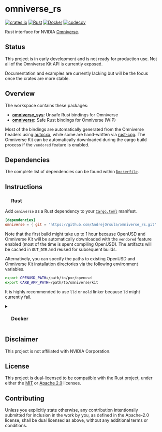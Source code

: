 # omniverse_rs

<p align="left">
  <a href="https://crates.io/crates/omniverse">                                        <img alt="crates.io" src="https://img.shields.io/crates/v/omniverse.svg"></a>
  <a href="https://github.com/AndrejOrsula/omniverse_rs/actions/workflows/rust.yml">   <img alt="Rust"      src="https://github.com/AndrejOrsula/omniverse_rs/actions/workflows/rust.yml/badge.svg"></a>
  <a href="https://github.com/AndrejOrsula/omniverse_rs/actions/workflows/docker.yml"> <img alt="Docker"    src="https://github.com/AndrejOrsula/omniverse_rs/actions/workflows/docker.yml/badge.svg"></a>
  <a href="https://codecov.io/gh/AndrejOrsula/omniverse_rs">                           <img alt="codecov"   src="https://codecov.io/gh/AndrejOrsula/omniverse_rs/branch/main/graph/badge.svg"></a>
</p>

Rust interface for NVIDIA [Omniverse](https://www.nvidia.com/en-us/omniverse).

## Status

This project is in early development and is not ready for production use. Not all of the Omniverse Kit API is currently exposed.

Documentation and examples are currently lacking but will be the focus once the crates are more stable.

## Overview

The workspace contains these packages:

- **[omniverse_sys](omniverse_sys):** Unsafe Rust bindings for Omniverse
- **[omniverse](omniverse):** Safe Rust bindings for Omniverse (WIP)

Most of the bindings are automatically generated from the Omniverse headers using [autocxx](https://github.com/google/autocxx), while some are hand-written via [rust-cpp](https://github.com/mystor/rust-cpp). The Omniverse Kit can be automatically downloaded during the cargo build process if the `vendored` feature is enabled.

## Dependencies

The complete list of dependencies can be found within [`Dockerfile`](Dockerfile).

## Instructions

### <a href="#-rust"><img src="https://rustacean.net/assets/rustacean-flat-noshadow.svg" width="16" height="16"></a> Rust

Add `omniverse` as a Rust dependency to your [`Cargo.toml`](https://doc.rust-lang.org/cargo/reference/manifest.html) manifest.

<!-- TODO[doc]: Update Cargo.toml dependency once the package can be reliably used from https://crates.io -->

```toml
[dependencies]
omniverse = { git = "https://github.com/AndrejOrsula/omniverse_rs.git" }
```

Note that the first build might take up to 1 hour because OpenUSD and Omniverse Kit will be automatically downloaded with the `vendored` feature enabled (most of the time is spent compiling OpenUSD). The artifacts will be cached in `OUT_DIR` and reused for subsequent builds.

Alternatively, you can specify the paths to existing OpenUSD and Omniverse Kit installation directories via the following environment variables.

```bash
export OPENUSD_PATH=/path/to/pxr/openusd
export CARB_APP_PATH=/path/to/omniverse/kit
```

It is highly recommended to use `lld` or `mold` linker because `ld` might currently fail.

<details>
<summary><h3><a href="#-docker"><img src="https://www.svgrepo.com/show/448221/docker.svg" width="16" height="16"></a> Docker</h3></summary>

> To install [Docker](https://docs.docker.com/get-docker) on your system, you can run [`.docker/host/install_docker.bash`](.docker/host/install_docker.bash) to configure Docker with NVIDIA GPU support.
>
> ```bash
> .docker/host/install_docker.bash
> ```

#### Build Image

To build a new Docker image from [`Dockerfile`](Dockerfile), you can run [`.docker/build.bash`](.docker/build.bash) as shown below.

```bash
.docker/build.bash ${TAG:-latest} ${BUILD_ARGS}
```

#### Run Container

To run the Docker container, you can use [`.docker/run.bash`](.docker/run.bash) as shown below.

```bash
.docker/run.bash ${TAG:-latest} ${CMD}
```

#### Run Dev Container

To run the Docker container in a development mode (source code mounted as a volume), you can use [`.docker/dev.bash`](.docker/dev.bash) as shown below.

```bash
.docker/dev.bash ${TAG:-latest} ${CMD}
```

As an alternative, VS Code users familiar with [Dev Containers](https://code.visualstudio.com/docs/devcontainers/containers) can modify the included [`.devcontainer/devcontainer.json`](.devcontainer/devcontainer.json) to their needs. For convenience, [`.devcontainer/open.bash`](.devcontainer/open.bash) script is available to open this repository as a Dev Container in VS Code.

```bash
.devcontainer/open.bash
```

#### Join Container

To join a running Docker container from another terminal, you can use [`.docker/join.bash`](.docker/join.bash) as shown below.

```bash
.docker/join.bash ${CMD:-bash}
```

</details>

## Disclaimer

This project is not affiliated with NVIDIA Corporation.

## License

This project is dual-licensed to be compatible with the Rust project, under either the [MIT](LICENSE-MIT) or [Apache 2.0](LICENSE-APACHE) licenses.

## Contributing

Unless you explicitly state otherwise, any contribution intentionally submitted for inclusion in the work by you, as defined in the Apache-2.0 license, shall be dual licensed as above, without any additional terms or conditions.
